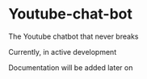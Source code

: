 # Youtube-chat-bot
 The Youtube chatbot that never breaks

 Currently, in active development

 Documentation will be added later on
